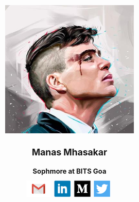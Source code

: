 <p align="center">
<img src="img/Manas.jpg" height="400">

<h1 align="center">Manas Mhasakar</h1>

<h2 align="center">Sophmore at BITS Goa</h2>

<p align='center'>
  <a href="mailto:manasmhasakar2001@gmail.com"><img height="50" src="img/gmail.png?raw=true"></a>&nbsp;&nbsp;
  <a href="https://www.linkedin.com/in/manas-mhasakar-abb123176/"><img height="50" src="img/linkedin.png?raw=true"></a>&nbsp;&nbsp;
  <a href="https://medium.com/@manasmhasakar2001"><img height="50" src="img/medium.png?raw=true"></a>&nbsp;&nbsp;
  <a href="https://twitter.com/MhasakarManas"><img height="50" src="img/twitter.png?raw=true"></a>&nbsp;&nbsp;
</p>
</p>

